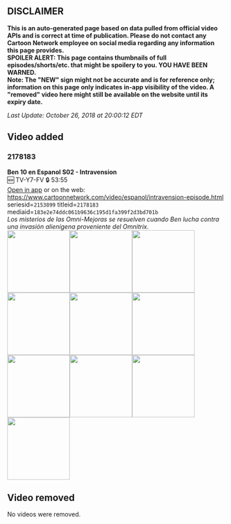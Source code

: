 ## DISCLAIMER
**This is an auto-generated page based on data pulled from official video APIs and is correct at time of publication. Please do not contact any Cartoon Network employee on social media regarding any information this page provides.**  
**SPOILER ALERT: This page contains thumbnails of full episodes/shorts/etc. that might be spoilery to you. YOU HAVE BEEN WARNED.**  
**Note: The "NEW" sign might not be accurate and is for reference only; information on this page only indicates in-app visibility of the video. A "removed" video here might still be available on the website until its expiry date.**  

_Last Update: October 26, 2018 at 20:00:12 EDT_
## Video added
### 2178183
**Ben 10 en Espanol S02 - Intravension**  
🆕 TV-Y7-FV 🔒 53:55  
[Open in app](https://tinyurl.com/yb4ghd6o) or on the web: https://www.cartoonnetwork.com/video/espanol/intravension-episode.html  
seriesid=`2153899` titleid=`2178183` mediaid=`183e2e74ddc061b9636c195d1fa399f2d3bd701b`  
_Los misterios de las Omni-Mejoras se resuelven cuando Ben lucha contra una invasión alienígena proveniente del Omnitrix._  
<a href="https://s3.amazonaws.com/cn-orchestrator/2178183_001_1280x720.jpg"><img src="https://s3.amazonaws.com/cn-orchestrator/2178183_001_640x360.jpg" height="144px" /></a><a href="https://s3.amazonaws.com/cn-orchestrator/2178183_002_1280x720.jpg"><img src="https://s3.amazonaws.com/cn-orchestrator/2178183_002_640x360.jpg" height="144px" /></a><a href="https://s3.amazonaws.com/cn-orchestrator/2178183_003_1280x720.jpg"><img src="https://s3.amazonaws.com/cn-orchestrator/2178183_003_640x360.jpg" height="144px" /></a><a href="https://s3.amazonaws.com/cn-orchestrator/2178183_004_1280x720.jpg"><img src="https://s3.amazonaws.com/cn-orchestrator/2178183_004_640x360.jpg" height="144px" /></a><a href="https://s3.amazonaws.com/cn-orchestrator/2178183_005_1280x720.jpg"><img src="https://s3.amazonaws.com/cn-orchestrator/2178183_005_640x360.jpg" height="144px" /></a><a href="https://s3.amazonaws.com/cn-orchestrator/2178183_006_1280x720.jpg"><img src="https://s3.amazonaws.com/cn-orchestrator/2178183_006_640x360.jpg" height="144px" /></a><a href="https://s3.amazonaws.com/cn-orchestrator/2178183_007_1280x720.jpg"><img src="https://s3.amazonaws.com/cn-orchestrator/2178183_007_640x360.jpg" height="144px" /></a><a href="https://s3.amazonaws.com/cn-orchestrator/2178183_008_1280x720.jpg"><img src="https://s3.amazonaws.com/cn-orchestrator/2178183_008_640x360.jpg" height="144px" /></a><a href="https://s3.amazonaws.com/cn-orchestrator/2178183_009_1280x720.jpg"><img src="https://s3.amazonaws.com/cn-orchestrator/2178183_009_640x360.jpg" height="144px" /></a><a href="https://s3.amazonaws.com/cn-orchestrator/2178183_010_1280x720.jpg"><img src="https://s3.amazonaws.com/cn-orchestrator/2178183_010_640x360.jpg" height="144px" /></a>
## Video removed
No videos were removed.
